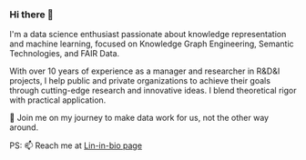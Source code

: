 ### Hi there 👋

I'm a data science enthusiast passionate about knowledge representation and machine learning, focused on Knowledge Graph Engineering, Semantic Technologies, and FAIR Data. 


With over 10 years of experience as a manager and researcher in R&D&I projects, I help public and private organizations to achieve their goals through cutting-edge research and innovative ideas. I blend theoretical rigor with practical application. 


🚀 Join me on my journey to make data work for us, not the other way around. 

PS: 📫 Reach me at [Lin-in-bio page](http://bit.ly/m/ereynrs)
